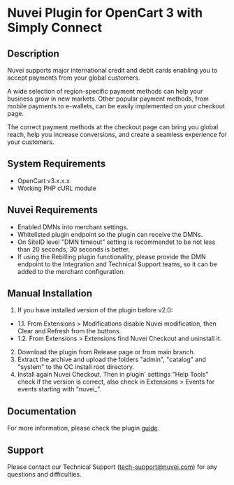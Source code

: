 # Nuvei Plugin for OpenCart 3 with Simply Connect

## Description
Nuvei supports major international credit and debit cards enabling you to accept payments from your global customers. 

A wide selection of region-specific payment methods can help your business grow in new markets. Other popular payment methods, from mobile payments to e-wallets, can be easily implemented on your checkout page.

The correct payment methods at the checkout page can bring you global reach, help you increase conversions, and create a seamless experience for your customers.

## System Requirements
- OpenCart v3.x.x.x  
- Working PHP cURL module

## Nuvei Requirements
- Enabled DMNs into merchant settings.  
- Whitelisted plugin endpoint so the plugin can receive the DMNs. 
- On SiteID level "DMN  timeout" setting is recommendet to be not less than 20 seconds, 30 seconds is better.  
- If using the Rebilling plugin functionality, please provide the DMN endpoint to the Integration and Technical Support teams, so it can be added to the merchant configuration.

## Manual Installation
1. If you have installed version of the plugin before v2.0:
  * 1.1. From Extensions > Modifications disable Nuvei modification, then Clear and Refresh from the buttons.
  * 1.2. From Extensions > Extensions find Nuvei Checkout and uninstall it.
2. Download the plugin from Release page or from main branch.
3. Extract the archive and upload the folders "admin", "catalog" and "system" to the OC install root directory.
5. Install again Nuvei Checkout. Then in plugin' settings "Help Tools" check if the version is correct, also check in Extensions > Events for events starting with "nuvei_".

## Documentation
For more information, please check the plugin [guide](https://docs.nuvei.com/documentation/plugins-docs/open-cart/).

## Support
Please contact our Technical Support (tech-support@nuvei.com) for any questions and difficulties.
